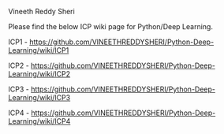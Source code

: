 Vineeth Reddy Sheri

Please find the below ICP wiki page for Python/Deep Learning.

ICP1 - https://github.com/VINEETHREDDYSHERI/Python-Deep-Learning/wiki/ICP1

ICP2 - https://github.com/VINEETHREDDYSHERI/Python-Deep-Learning/wiki/ICP2

ICP3 - https://github.com/VINEETHREDDYSHERI/Python-Deep-Learning/wiki/ICP3

ICP4 - https://github.com/VINEETHREDDYSHERI/Python-Deep-Learning/wiki/ICP4
